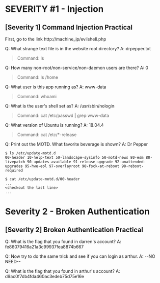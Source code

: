 # SEVERITY #1 - Injection

## [Severity 1] Command Injection Practical

First, go to the link http://machine_ip/evilshell.php

Q: What strange text file is in the website root directory?
A: drpepper.txt
> Command: ls

Q: How many non-root/non-service/non-daemon users are there?
A: 0
> Command: ls /home

Q: What user is this app running as?
A: www-data
> Command: whoami

Q: What is the user's shell set as?
A: /usr/sbin/nologin 
> Command: cat /etc/passwd | grep www-data

Q: What version of Ubuntu is running?
A: 18.04.4
> Command: cat /etc/*-release

Q: Print out the MOTD.  What favorite beverage is shown?
A: Dr Pepper

```
$ ls /etc/update-motd.d
00-header 10-help-text 50-landscape-sysinfo 50-motd-news 80-esm 80-livepatch 90-updates-available 91-release-upgrade 92-unattended-upgrades 95-hwe-eol 97-overlayroot 98-fsck-at-reboot 98-reboot-required 

$ cat /etc/update-motd.d/00-header
...
<checkout the last line>
...
``` 

# Severity 2 - Broken Authentication

## [Severity 2] Broken Authentication Practical

Q: What is the flag that you found in darren's account?
A: fe86079416a21a3c99937fea8874b667

Q: Now try to do the same trick and see if you can login as arthur.
A: --NO NEED--

Q: What is the flag that you found in arthur's account?
A: d9ac0f7db4fda460ac3edeb75d75e16e